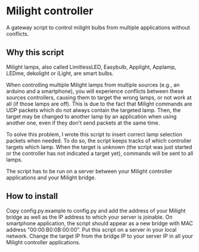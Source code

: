 Milight controller
=============

A gateway script to control milight bulbs from multiple applications without conflicts.

## Why this script ##

Milight lamps, also called LimitlessLED, Easybulb, Applight, Applamp, LEDme, dekolight or iLight, are smart bulbs.

When controlling multiple Milight lamps from multiple sources (e.g., an arduino and a smartphone), you will experience conflicts between these sources controllers, causing them to target the wrong lamps, or not work at all (if those lamps are off). This is due to the fact that Milight commands are UDP packets which do not always contain the targeted lamp. Then, the target may be changed to another lamp by an application when using another one, even if they don't send packets at the same time.

To solve this problem, I wrote this script to insert correct lamp selection packets when needed. To do so, the script keeps tracks of which controller targets which lamp. When the target is unknown (the script was just started or the controller has not indicated a target yet), commands will be sent to all lamps.

The script has to be run on a server between your Milight controller applications and your Milight bridge.

## How to install ##

Copy config.py.example to config.py and add the address of your Milight bridge as well as the IP address to which your server is joinable. On smartphone application, the script should appear as a new bridge with MAC address "00:00:B0:0B:00:00".
Put this script on a server in your local network. Change the target IP from the bridge IP to your server IP in all your Milight controller applications.
